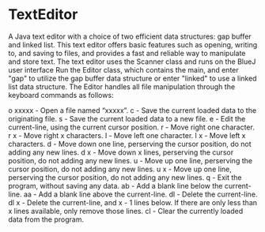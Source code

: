 # TextEditor
A Java text editor with a choice of two efficient data structures: gap buffer and linked list. This text editor offers basic features such as opening, writing to, and saving to files, and provides a fast and reliable way to manipulate and store text.
The text editor uses the Scanner class and runs on the BlueJ user interface
Run the Editor class, which contains the main, and enter "gap" to utilize the gap buffer data structure or enter "linked" to use a linked list data 
structure.
The Editor handles all file manipulation through the keyboard commands as follows:

o xxxxx - Open a file named “xxxxx”.
c - Save the current loaded data to the originating file.
s - Save the current loaded data to a new file. 
e - Edit the current-line, using the current cursor position. 
r - Move right one character. r x - Move right x characters. 
l - Move left one character. l x - Move left x characters. 
d - Move down one line, perserving the cursor position, do not adding any new lines. 
d x - Move down x lines, perserving the cursor position, do not adding any new lines. 
u - Move up one line, perserving the cursor position, do not adding any new lines. 
u x - Move up one line, perserving the cursor position, do not adding any new lines. 
q - Exit the program, without saving any data. ab - Add a blank line below the current-line.
aa - Add a blank line above the current-line. dl - Delete the current-line. 
dl x - Delete the current-line, and x - 1 lines below. 
If there are only less than x lines available, only remove those lines. cl - Clear the currently loaded data from the program.
